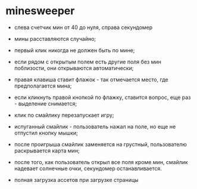 # minesweeper

- слева счетчик мин от 40 до нуля, справа секундомер
- мины расставляются случайно;
- первый клик никогда не должен быть по мине;
- если рядом с открытым полем есть другие поля без мин поблизости, они открываются автоматически;
- правая клавиша ставит флажок - так отмечается место, где предполагается мина;
- если кликнуть правой кнопкой по флажку, ставится вопрос, еще раз - выделение снимается;
- клик по смайлику перезапускает игру;
- испуганный смайлик - пользователь нажал на поле, но еще не отпустил кнопку мышки;
- после проигрыша смайлик заменяется на грустный, пользователю раскрывается карта мин;
- после того, как пользователь открыл все поля кроме мин, смайлик надевает солнечные очки, секундомер останавливается.

- полная загрузка ассетов при загрузке страницы
